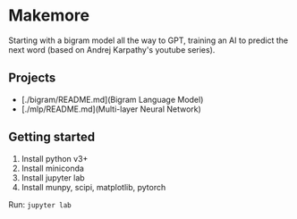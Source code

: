 # Makemore

Starting with a bigram model all the way to GPT, training an AI to predict the next word (based on Andrej Karpathy's youtube series).

## Projects

- [./bigram/README.md](Bigram Language Model)
- [./mlp/README.md](Multi-layer Neural Network)

## Getting started

1. Install python v3+
1. Install miniconda
1. Install jupyter lab
1. Install munpy, scipi, matplotlib, pytorch

Run: `jupyter lab`
